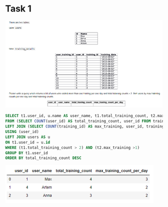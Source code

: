 # Task 1


![alt-текст](https://github.com/marynamarina/SQL/blob/master/SQL_1/Task_1.png "Task 1")

``` sql
SELECT t1.user_id, u.name AS user_name, t1.total_training_count, t2.max_training AS max_training_count_per_day
FROM (SELECT COUNT(user_id) AS total_training_count, user_id FROM training_details GROUP BY user_id) as t1
LEFT JOIN (SELECT COUNT(training_id) AS max_training, user_id, training_date FROM training_details GROUP BY user_id, training_date) AS t2
USING (user_id)
LEFT JOIN users AS u
ON t1.user_id = u.id
WHERE (t1.total_training_count > 2) AND (t2.max_training >1)
GROUP BY t1.user_id
ORDER BY total_training_count DESC
```

![alt-текст](https://github.com/marynamarina/SQL/blob/master/SQL_1/Solution_1.png "Solution 1")
